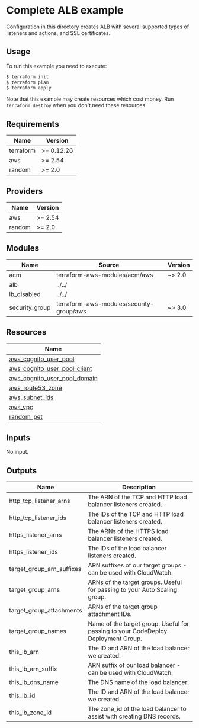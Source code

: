# Complete ALB example

Configuration in this directory creates ALB with several supported types of listeners and actions, and SSL certificates.

## Usage

To run this example you need to execute:

```bash
$ terraform init
$ terraform plan
$ terraform apply
```

Note that this example may create resources which cost money. Run `terraform destroy` when you don't need these resources.

<!-- BEGINNING OF PRE-COMMIT-TERRAFORM DOCS HOOK -->
## Requirements

| Name | Version |
|------|---------|
| terraform | >= 0.12.26 |
| aws | >= 2.54 |
| random | >= 2.0 |

## Providers

| Name | Version |
|------|---------|
| aws | >= 2.54 |
| random | >= 2.0 |

## Modules

| Name | Source | Version |
|------|--------|---------|
| acm | terraform-aws-modules/acm/aws | ~> 2.0 |
| alb | ../../ |  |
| lb_disabled | ../../ |  |
| security_group | terraform-aws-modules/security-group/aws | ~> 3.0 |

## Resources

| Name |
|------|
| [aws_cognito_user_pool](https://registry.terraform.io/providers/hashicorp/aws/latest/docs/resources/cognito_user_pool) |
| [aws_cognito_user_pool_client](https://registry.terraform.io/providers/hashicorp/aws/latest/docs/resources/cognito_user_pool_client) |
| [aws_cognito_user_pool_domain](https://registry.terraform.io/providers/hashicorp/aws/latest/docs/resources/cognito_user_pool_domain) |
| [aws_route53_zone](https://registry.terraform.io/providers/hashicorp/aws/latest/docs/data-sources/route53_zone) |
| [aws_subnet_ids](https://registry.terraform.io/providers/hashicorp/aws/latest/docs/data-sources/subnet_ids) |
| [aws_vpc](https://registry.terraform.io/providers/hashicorp/aws/latest/docs/data-sources/vpc) |
| [random_pet](https://registry.terraform.io/providers/hashicorp/random/latest/docs/resources/pet) |

## Inputs

No input.

## Outputs

| Name | Description |
|------|-------------|
| http\_tcp\_listener\_arns | The ARN of the TCP and HTTP load balancer listeners created. |
| http\_tcp\_listener\_ids | The IDs of the TCP and HTTP load balancer listeners created. |
| https\_listener\_arns | The ARNs of the HTTPS load balancer listeners created. |
| https\_listener\_ids | The IDs of the load balancer listeners created. |
| target\_group\_arn\_suffixes | ARN suffixes of our target groups - can be used with CloudWatch. |
| target\_group\_arns | ARNs of the target groups. Useful for passing to your Auto Scaling group. |
| target\_group\_attachments | ARNs of the target group attachment IDs. |
| target\_group\_names | Name of the target group. Useful for passing to your CodeDeploy Deployment Group. |
| this\_lb\_arn | The ID and ARN of the load balancer we created. |
| this\_lb\_arn\_suffix | ARN suffix of our load balancer - can be used with CloudWatch. |
| this\_lb\_dns\_name | The DNS name of the load balancer. |
| this\_lb\_id | The ID and ARN of the load balancer we created. |
| this\_lb\_zone\_id | The zone\_id of the load balancer to assist with creating DNS records. |
<!-- END OF PRE-COMMIT-TERRAFORM DOCS HOOK -->

